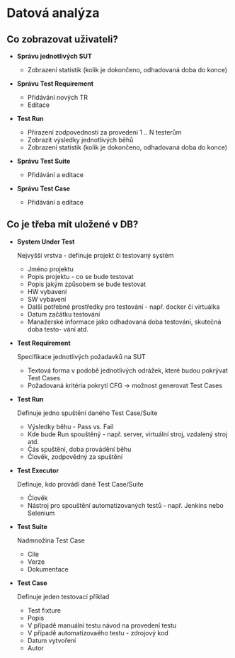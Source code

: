# Datová analýza 

## Co zobrazovat uživateli?

* **Správu jednotlivých SUT**
	* Zobrazení statistik (kolik je dokončeno, odhadovaná doba do konce)

* **Správu Test Requirement**
	* Přidávání nových TR
	* Editace

* **Test Run**
	* Přirazení zodpovednosti za provedeni 1 .. N testerům
	* Zobrazit výsledky jednotlivých běhů
	* Zobrazení statistik (kolik je dokončeno, odhadovaná doba do konce)

* **Správu Test Suite**
	* Přidávání a editace

* **Správu Test Case**
	* Přidávání a editace


## Co je třeba mít uložené v DB?

* **System Under Test**

	Nejvyšší vrstva - definuje projekt či testovaný systém
	* Jméno projektu
	* Popis projektu - co se bude testovat
	* Popis jakým způsobem se bude testovat
	* HW vybavení
	* SW vybavení
	* Další potřebné prostředky pro testování - např. docker či virtuálka
	* Datum začátku testování
	* Manažerské informace jako odhadovaná doba testování, skutečná doba testo-
	  vání atd.

* **Test Requirement**

	Specifikace jednotlivých požadavků na SUT
	* Textová forma v podobě jednotlivých odrážek, které budou pokrývat Test Cases
	* Požadovaná kritéria pokrytí CFG -> možnost generovat Test Cases

* **Test Run**

	Definuje jedno spuštění daného Test Case/Suite
	* Výsledky běhu - Pass vs. Fail
	* Kde bude Run spouštěný - např. server, virtuální stroj, vzdalený stroj atd.
	* Čás spuštění, doba provádění běhu
	* Člověk, zodpovědný za spuštění

* **Test Executor**

	Definuje, kdo provádí dané Test Case/Suite
	* Člověk
	* Nástroj pro spouštění automatizovaných testů - např. Jenkins nebo
	  Selenium

* **Test Suite**

	Nadmnožina Test Case
	* Cíle
	* Verze
	* Dokumentace

* **Test Case**

	Definuje jeden testovací příklad
	* Test fixture
	* Popis 
	* V případě manuální testu návod na provedení testu
	* V případě automatizovaého testu - zdrojový kod
	* Datum vytvoření
	* Autor



